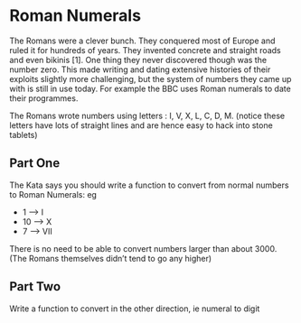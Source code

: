 # Roman Numerals
The Romans were a clever bunch. They conquered most of Europe and ruled it for hundreds of years. They invented concrete
and straight roads and even bikinis [1]. One thing they never discovered though was the number zero. This made writing 
and dating extensive histories of their exploits slightly more challenging, but the system of numbers they came up with 
is still in use today. For example the BBC uses Roman numerals to date their programmes.

The Romans wrote numbers using letters : I, V, X, L, C, D, M. (notice these letters have lots of straight lines and are 
hence easy to hack into stone tablets)

## Part One
The Kata says you should write a function to convert from normal numbers to Roman Numerals: eg
- 1 --> I
- 10 --> X
- 7 --> VII

There is no need to be able to convert numbers larger than about 3000. (The Romans themselves didn’t tend to go any 
higher)

## Part Two
Write a function to convert in the other direction, ie numeral to digit